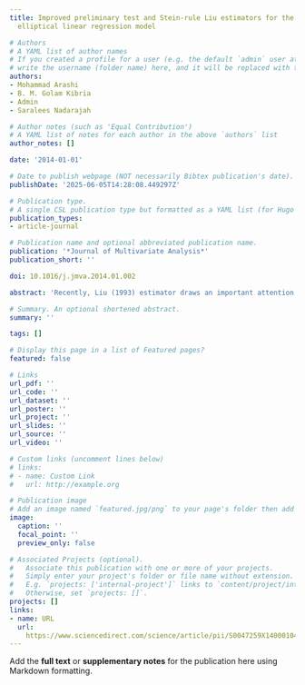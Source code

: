 ```yaml
---
title: Improved preliminary test and Stein-rule Liu estimators for the ill-conditioned
  elliptical linear regression model

# Authors
# A YAML list of author names
# If you created a profile for a user (e.g. the default `admin` user at `content/authors/admin/`), 
# write the username (folder name) here, and it will be replaced with their full name and linked to their profile.
authors:
- Mohammad Arashi
- B. M. Golam Kibria
- Admin
- Saralees Nadarajah

# Author notes (such as 'Equal Contribution')
# A YAML list of notes for each author in the above `authors` list
author_notes: []

date: '2014-01-01'

# Date to publish webpage (NOT necessarily Bibtex publication's date).
publishDate: '2025-06-05T14:28:08.449297Z'

# Publication type.
# A single CSL publication type but formatted as a YAML list (for Hugo requirements).
publication_types:
- article-journal

# Publication name and optional abbreviated publication name.
publication: '*Journal of Multivariate Analysis*'
publication_short: ''

doi: 10.1016/j.jmva.2014.01.002

abstract: 'Recently, Liu (1993) estimator draws an important attention to estimate the regression parameters for an ill-conditioned linear regression model when the vector of errors is distributed according to the law belonging to the class of elliptically contoured distributions (ECDs). This paper proposed some improved Liu type estimators, namely, the unrestricted Liu estimator (ULE), restricted Liu estimator (RLE), preliminary test Liu estimator (PTLE), shrinkage Liu estimator (SLE) and positive rule Liu estimator (PRLE) for estimating the regression parameters \(\beta\). The performance of the proposed estimators is compared based on the quadratic bias and risk functions under both null and alternative hypotheses, which specify certain restrictions on the regression parameters. The conditions of superiority of the proposed estimators for parameter \( d \) and non-centrality parameter \( \Delta \) are given.'

# Summary. An optional shortened abstract.
summary: ''

tags: []

# Display this page in a list of Featured pages?
featured: false

# Links
url_pdf: ''
url_code: ''
url_dataset: ''
url_poster: ''
url_project: ''
url_slides: ''
url_source: ''
url_video: ''

# Custom links (uncomment lines below)
# links:
# - name: Custom Link
#   url: http://example.org

# Publication image
# Add an image named `featured.jpg/png` to your page's folder then add a caption below.
image:
  caption: ''
  focal_point: ''
  preview_only: false

# Associated Projects (optional).
#   Associate this publication with one or more of your projects.
#   Simply enter your project's folder or file name without extension.
#   E.g. `projects: ['internal-project']` links to `content/project/internal-project/index.md`.
#   Otherwise, set `projects: []`.
projects: []
links:
- name: URL
  url: 
    https://www.sciencedirect.com/science/article/pii/S0047259X14000104
---
```


Add the **full text** or **supplementary notes** for the publication here using Markdown formatting.
